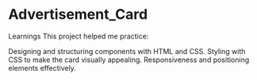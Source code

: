 # Advertisement_Card
Learnings
This project helped me practice:

Designing and structuring components with HTML and CSS.
Styling with CSS to make the card visually appealing.
Responsiveness and positioning elements effectively.
